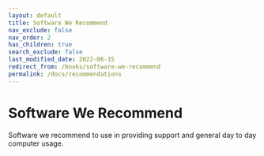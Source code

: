 ```yaml
---
layout: default
title: Software We Recommend
nav_exclude: false
nav_order: 2
has_children: true
search_exclude: false
last_modified_date: 2022-06-15
redirect_from: /books/software-we-recommend
permalink: /docs/recommendations
---
```


# Software We Recommend
Software we recommend to use in providing support and general day to day computer usage.


